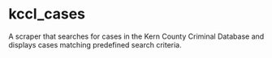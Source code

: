 # kccl_cases
A scraper that searches for cases in the Kern County Criminal Database and displays cases matching predefined search criteria.
